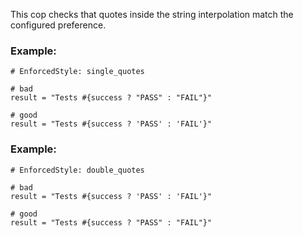 This cop checks that quotes inside the string interpolation
match the configured preference.

### Example:

    # EnforcedStyle: single_quotes

    # bad
    result = "Tests #{success ? "PASS" : "FAIL"}"

    # good
    result = "Tests #{success ? 'PASS' : 'FAIL'}"

### Example:

    # EnforcedStyle: double_quotes

    # bad
    result = "Tests #{success ? 'PASS' : 'FAIL'}"

    # good
    result = "Tests #{success ? "PASS" : "FAIL"}"